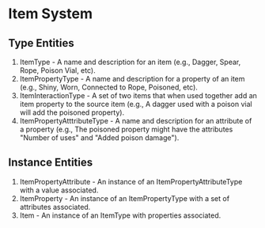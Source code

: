 # Item System

## Type Entities

1. ItemType - A name and description for an item (e.g., Dagger, Spear, Rope, Poison Vial, etc).
2. ItemPropertyType - A name and description for a property of an item (e.g., Shiny, Worn, Connected to Rope, Poisoned, etc).
3. ItemInteractionType - A set of two items that when used together add an item property to the source item (e.g., A dagger used with a poison vial will add the poisoned property).
4. ItemPropertyAtttributeType - A name and description for an attribute of a property (e.g., The poisoned property might have the attributes "Number of uses" and "Added poison damage").

## Instance Entities

1. ItemPropertyAttribute - An instance of an ItemPropertyAttributeType with a value associated.
2. ItemProperty - An instance of an ItemPropertyType with a set of attributes associated.
3. Item - An instance of an ItemType with properties associated.
